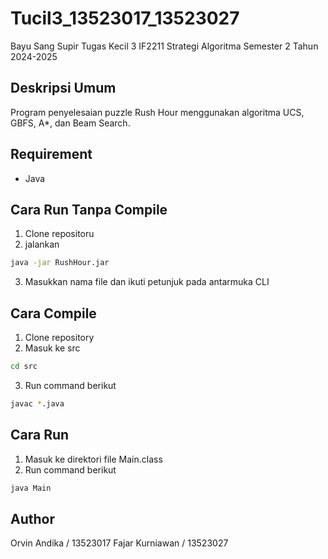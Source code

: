 # Tucil3_13523017_13523027
Bayu Sang Supir
Tugas Kecil 3 IF2211 Strategi Algoritma Semester 2 Tahun 2024-2025
## Deskripsi Umum
Program penyelesaian puzzle Rush Hour menggunakan algoritma UCS, GBFS, A*, dan Beam Search.
## Requirement
* Java
## Cara Run Tanpa Compile
1. Clone repositoru
2. jalankan
```sh
java -jar RushHour.jar
```
3. Masukkan nama file dan ikuti petunjuk pada antarmuka CLI
## Cara Compile
1. Clone repository
2. Masuk ke src
```sh
cd src
```
3. Run command berikut
```sh
javac *.java
```
## Cara Run
1. Masuk ke direktori file Main.class
2. Run command berikut
```sh
java Main
```
## Author
Orvin Andika / 13523017
Fajar Kurniawan / 13523027
